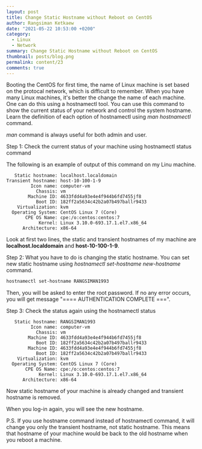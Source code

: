 ```yaml
---
layout: post
title: Change Static Hostname without Reboot on CentOS
author: Rangsiman Ketkaew
date: "2021-05-22 10:53:00 +0200"
category:
  - Linux
  - Network
summary: Change Static Hostname without Reboot on CentOS
thumbnail: posts/blog.png
permalink: content/23
comments: true
---
```


Booting the CentOS for first time, the name of Linux machine is set based on the protocal network, which is difficult to remember. When you have many Linux machines, it's better the change the name of each machine. One can do this using a hostnamectl tool.  You can use this command to show the current status of your network and control the system hostname. Learn the definition of each option of hostnamectl using *man hostnamectl* command.

*man* command is always useful for both admin and user.

Step 1: Check the current status of your machine using  hostnamectl status command

The following is an example of output of this command on my Linu machine.

```
   Static hostname: localhost.localdomain
Transient hostname: host-10-100-1-9
         Icon name: computer-vm
           Chassis: vm
        Machine ID: 4633fdd4a93e4e4f944b6fd7455jf8
           Boot ID: 182ff2a5634c42b2a07b497ballr9433
    Virtualization: kvm
  Operating System: CentOS Linux 7 (Core)
       CPE OS Name: cpe:/o:centos:centos:7
            Kernel: Linux 3.10.0-693.17.1.el7.x86_64
      Architecture: x86-64
```

Look at first two lines, the static and transient hostnames of my machine are **localhost.localdomain** and **host-10-100-1-9**.

Step 2: What you have to do is changing the static hostname. You can set new static hostname using *hostnamectl set-hostname new-hostname* command.

```sh
hostnamectl set-hostname RANGSIMAN1993
```

Then, you will be asked to enter the root password. If no any error occurs, you will get message "==== AUTHENTICATION COMPLETE ===".

Step 3: Check the status again using the hostnamectl status

```
   Static hostname: RANGSIMAN1993
         Icon name: computer-vm
           Chassis: vm
        Machine ID: 4633fdd4a93e4e4f944b6fd7455jf8
           Boot ID: 182ff2a5634c42b2a07b497ballr9433
        Machine ID: 4633fdd4a93e4e4f944b6fd7455jf8
           Boot ID: 182ff2a5634c42b2a07b497ballr9433
    Virtualization: kvm
  Operating System: CentOS Linux 7 (Core)
       CPE OS Name: cpe:/o:centos:centos:7
            Kernel: Linux 3.10.0-693.17.1.el7.x86_64
      Architecture: x86-64
```

Now static hostname of your machine is already changed and transient hostname is removed.

When you log-in again, you will see the new hostname.

P.S. If you use hostname command instead of hostnamectl command, it will change you only the transient hostname, not static hostname. This means that hostname of your machine would be back to the old hostname when you reboot a machine.
